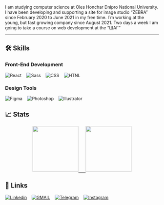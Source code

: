 I am studying computer science at Oles Honchar Dnipro National University. I have been developing and supporting a site for image studio “ZEBRA” since February 2020 to June 2021 in my free time. I`m working at the young, but fast growing company since August 2021.
Two days a week I am going to take a course on web development at the “ШАГ”

<hr/>

<h2>
🛠️ Skills
</h2>

<h3>
 Front-End Development 
</h3>

![React](https://img.shields.io/badge/react-0d1117?style=for-the-badge&logo=react&label=&labelColor=white)
&nbsp;&nbsp;
![Sass](https://img.shields.io/badge/sass-0d1117?style=for-the-badge&logo=sass&label=&labelColor=white)
&nbsp;&nbsp;
![CSS](https://img.shields.io/badge/css-0d1117?style=for-the-badge&logo=css3&label=&logoColor=blue&labelColor=white)
&nbsp;&nbsp;
![HTNL](https://img.shields.io/badge/html-0d1117?style=for-the-badge&logo=html5&label=&labelColor=white)

<!--
<img src='./assets/react.svg' /> &nbsp;&nbsp; <img src='./assets/sass.svg' /> &nbsp;&nbsp; <img src='./assets/css.svg' /> &nbsp;&nbsp; <img src='./assets/html.svg' />
-->

<h3>
 Design Tools
</h3>

![Figma](https://img.shields.io/badge/figma-0d1117?style=for-the-badge&logo=figma&label=&labelColor=white)
&nbsp;&nbsp;
![Photoshop](https://img.shields.io/badge/photoshop-0d1117?style=for-the-badge&logo=adobe-photoshop&label=&labelColor=white)
&nbsp;&nbsp;
![Illustrator](https://img.shields.io/badge/illustrator-0d1117?style=for-the-badge&logo=adobe-illustrator&label=&labelColor=white)

<!--  
<img src='./assets/figma.svg' /> &nbsp;&nbsp; <img src='./assets/photoshop.svg' /> &nbsp;&nbsp; <img src='./assets/illustrator.svg' />
-->

<h2>
📈 Stats
</h2>

<p align='center'>
<a href="https://github.com/KonstantinBylbas">
  <img height="150px" src="https://github-readme-stats-eight-theta.vercel.app/api?username=KonstantinBylbas&layout=compact&include_all_commits=true&show_icons=true&border_color=eee&bg_color=0d1117&text_color=cecece&langs_count=8count_private=true&icon_color=f1e05a&title_color=eee&"/>
  &nbsp;&nbsp;&nbsp;&nbsp;
  <img height="150px" src="https://github-readme-stats-eight-theta.vercel.app/api/top-langs/?username=KonstantinBylbas&hide=html,css,less&custom_title=Languages&layout=compact&border_radius=0&border_color=eee&bg_color=0d1117&title_color=eee&text_color=cecece&langs_count=8&custom_title=Languages"/>
</a>
</p>

<h2>
🔗 Links
</h2>

[![Linkedin](https://img.shields.io/badge/linkedin-0d1117?style=for-the-badge&logo=linkedin&logoColor=blue&label=&labelColor=white)](https://www.linkedin.com/in/konstantinbylbas/)
&nbsp;&nbsp;
[![GMAIL](https://img.shields.io/badge/gmail-0d1117?style=for-the-badge&logo=gmail&label=&labelColor=white)](mailto:KonstantinBylbas@gmail.com)
&nbsp;&nbsp;
[![Telegram](https://img.shields.io/badge/telegram-0d1117?style=for-the-badge&logo=telegram&label=&labelColor=white)](https://t.me/KonstantinBylbas)
&nbsp;&nbsp;
[![Instagram](https://img.shields.io/badge/instagram-0d1117?style=for-the-badge&logo=instagram&label=&labelColor=white)](https://www.instagram.com/zluka._.bubuka/)

<!--
<a href="https://www.linkedin.com/in/konstantinbylbas/">
 <img src='./assets/linkedin.svg' />
</a> &nbsp;&nbsp; 
<a href="mailto:KonstantinBylbas@gmail.com">
 <img src='./assets/gmail.svg' />
</a> &nbsp;&nbsp; 
<a href="https://t.me/KonstantinBylbas">
 <img src='./assets/telegram.svg' />
</a> &nbsp;&nbsp; 
<a href="https://www.instagram.com/zluka._.bubuka/">
 <img src='./assets/instagram.svg' />
</a>
-->
